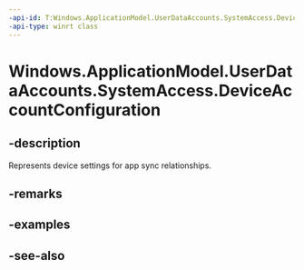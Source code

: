 ----api-id: T:Windows.ApplicationModel.UserDataAccounts.SystemAccess.DeviceAccountConfiguration
-api-type: winrt class
---<!-- Class syntax.public class DeviceAccountConfiguration : Windows.ApplicationModel.UserDataAccounts.SystemAccess.IDeviceAccountConfiguration, Windows.ApplicationModel.UserDataAccounts.SystemAccess.IDeviceAccountConfiguration2--># Windows.ApplicationModel.UserDataAccounts.SystemAccess.DeviceAccountConfiguration## -descriptionRepresents device settings for app sync relationships.## -remarks## -examples## -see-also